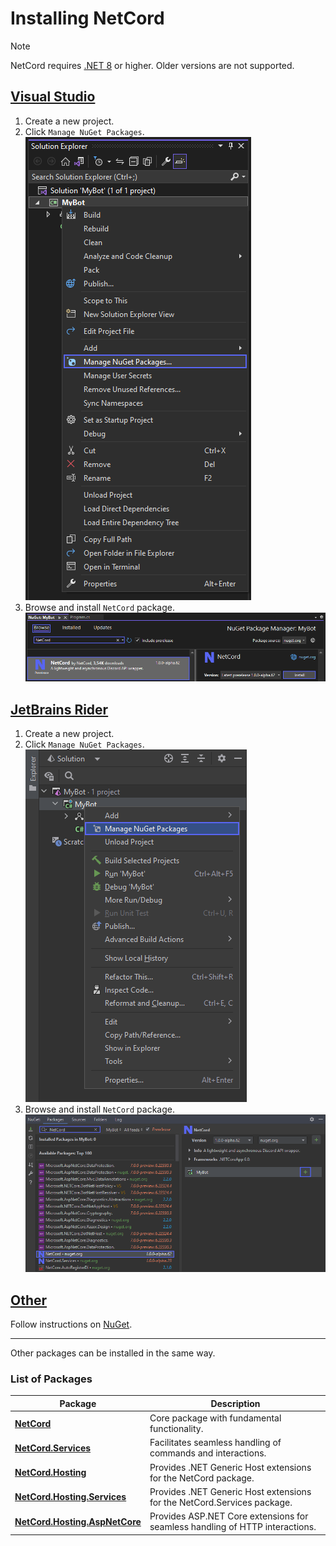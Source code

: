 # Installing NetCord

> [!NOTE]
> NetCord requires [.NET 8](https://dotnet.microsoft.com/download/dotnet/8.0) or higher. Older versions are not supported.

## [Visual Studio](#tab/visual-studio)
1. Create a new project.
2. Click `Manage NuGet Packages`.
![](../../images/installation_VisualStudio_1.png)
3. Browse and install `NetCord` package.
![](../../images/installation_VisualStudio_2.png)

## [JetBrains Rider](#tab/rider)
1. Create a new project.
2. Click `Manage NuGet Packages`.
![](../../images/installation_JetBrainsRider_1.png)
3. Browse and install `NetCord` package.
![](../../images/installation_JetBrainsRider_2.png)

## [Other](#tab/other)
Follow instructions on [NuGet](https://www.nuget.org/packages/NetCord).

***

Other packages can be installed in the same way.

### List of Packages

| Package                                                                                     | Description                                                                  |
|---------------------------------------------------------------------------------------------|------------------------------------------------------------------------------|
| **[NetCord](https://www.nuget.org/packages/NetCord)**                                       | Core package with fundamental functionality.                                 |
| **[NetCord.Services](https://www.nuget.org/packages/NetCord.Services)**                     | Facilitates seamless handling of commands and interactions.                  |
| **[NetCord.Hosting](https://www.nuget.org/packages/NetCord.Hosting)**                       | Provides .NET Generic Host extensions for the NetCord package.               |
| **[NetCord.Hosting.Services](https://www.nuget.org/packages/NetCord.Hosting.Services)**     | Provides .NET Generic Host extensions for the NetCord.Services package.      |
| **[NetCord.Hosting.AspNetCore](https://www.nuget.org/packages/NetCord.Hosting.AspNetCore)** | Provides ASP.NET Core extensions for seamless handling of HTTP interactions. |
